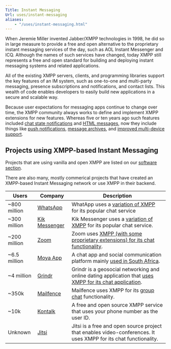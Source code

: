 ```yaml
---
Title: Instant Messaging
Url: uses/instant-messaging
aliases:
    - "/uses/instant-messaging.html"
---
```


When Jeremie Miller invented Jabber/XMPP technologies in 1998, he did so in large measure to provide a free and open alternative to the proprietary instant messaging services of the day, such as AOL Instant Messenger and ICQ. Although the names of such services have changed, today XMPP still represents a free and open standard for building and deploying instant messaging systems and related applications.

All of the existing XMPP servers, clients, and programming libraries support the key features of an IM system, such as one-to-one and multi-party messaging, presence subscriptions and notifications, and contact lists. This wealth of code enables developers to easily build new applications in a secure and scalable way.

Because user expectations for messaging apps continue to change over time, the XMPP community always works to define and implement XMPP extensions for new features. Whereas five or ten years ago such features included [chat state notifications](/extensions/xep-0085.html) and [HTML messages](/extensions/xep-0071.html), now they include things like [push notifications](/extensions/xep-0357.html), [message archives](/extensions/xep-0313.html), and [improved multi-device support](/extensions/xep-0280.html).

## Projects using XMPP-based Instant Messaging

Projects that are using vanilla and open XMPP are listed on our [software section](/software/).

There are also many, mostly commerical projects that have created an XMPP-based Instant Messaging network or use XMPP in their backend.

| Users        | Company                         | Description                            |
|--------------|---------------------------------|----------------------------------------|
| ~800 million | [WhatsApp](http://whatsapp.com) | WhatApp uses a [variation of XMPP](https://github.com/WHAnonymous/Chat-API/wiki/FunXMPP-Protocol) for its popular chat service |
| ~300 million | [Kik Messenger](https://www.kik.com/) | Kik Messenger uses a [variation of XMPP](https://github.com/tomer8007/kik-bot-api-unofficial) for its popular chat service. |
| ~200 million | [Zoom](https://zoom.us)         | Zoom uses [XMPP (with some proprietary extensions) for its chat functionality](https://blog.talosintelligence.com/2020/04/zoom-user-enumeration.html). |
| ~6.5 million | [Moya App](https://moya.app/)   | A chat app and social communication platform mainly [used in South Africa](https://www.businessinsider.co.za/the-moyaapp-has-6m-active-users-and-challenging-whatsapp-2022-8). |
| ~4 million   | [Grindr](https://grindr.com)    | Grindr is a geosocial networking and online dating application that [uses XMPP for its chat application](https://www.meetup.com/Los-Angeles-Android-Developers-Mobile-Developers-Meetup/events/221112018/). |
|    ~350k     | [Mailfence](https://mailfence.com)   | Mailfence uses XMPP for its [group chat](https://blog.mailfence.com/mailfence-groups/) functionality. |
|    ~10k      | [Kontalk](http://kontalk.org)   | A free and open source XMPP service that uses your phone number as the user ID. |
|   Unknown    | [Jitsi](https://jitsi.org)      | Jitsi is a free and open source project that enables video-conferences. It uses XMPP for its chat functionality. |
